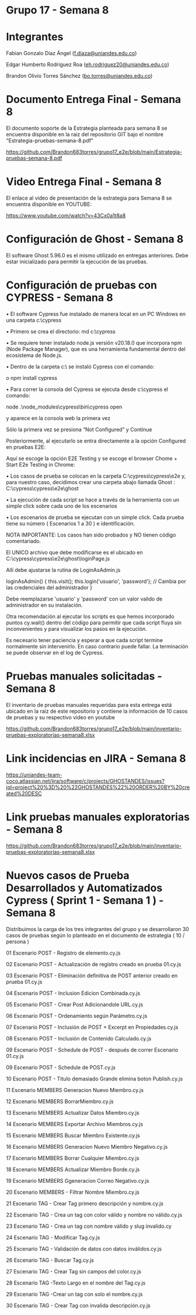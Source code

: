 # Grupo 17 - Semana 8

# Integrantes

Fabian Gonzalo Díaz Ángel (f.diaza@uniandes.edu.co)

Edgar Humberto Rodríguez Roa (eh.rodriguez20@uniandes.edu.co)

Brandon Olivio Torres Sánchez (bo.torres@uniandes.edu.co)

# Documento Entrega Final - Semana 8

El documento soporte de la Estrategia planteada para semana 8 se encuentra disponible en la raiz del repositorio GIT bajo el nombre "Estrategia-pruebas-semana-8.pdf"

https://github.com/Brandon683torres/grupo17_e2e/blob/main/Estrategia-pruebas-semana-8.pdf

# Video Entrega Final - Semana 8

El enlace al video de presentación de la estrategia para Semana 8 se encuentra disponible en YOUTUBE:

https://www.youtube.com/watch?v=43Cx0a1t8a8

# Configuración de Ghost - Semana 8

El software Ghost 5.96.0 es el mismo utilizado en entregas anteriores. Debe estar inicializado para permitir la ejecución de las pruebas.

# Configuración de pruebas con CYPRESS - Semana 8

•	El software Cypress fue instalado de manera local en un PC Windows en una carpeta c:\cypress

•	Primero se crea el directorio: md c:\cypress

•	Se requiere tener instalado node.js versión v20.18.0 que incorpora npm (Node Package Manager), que es una herramienta fundamental dentro del ecosistema de Node.js.

•	Dentro de la carpeta c:\ se instaló Cypress con el comando:

o	npm install cypress

•	Para correr la consola del Cypress se ejecuta desde c:\cypress el comando:

node  .\node_modules\cypress\bin\cypress open    

y aparece en la consola web la primera vez

Sólo la primera vez se presiona “Not Configured” y Continue

Posteriormente, al ejecutarlo se entra directamente a la opción Configured en pruebas E2E:

Aquí se escoge la opción E2E Testing y se escoge el browser Chome + Start E2e Testing in Chrome:

•	Los casos de prueba se colocan en la carpeta C:\cypress\cypress\e2e y, para nuestro caso, decidimos crear una carpeta abajo llamada Ghost : C:\cypress\cypress\e2e\ghost

•	La ejecución de cada script se hace a través de la herramienta con un simple click sobre cada uno de los escenarios

•	Los escenarios de prueba se ejecutan con un simple click. Cada prueba tiene su número ( Escenarios 1 a 30 ) e identificación.

NOTA IMPORTANTE: Los casos han sido probados y NO tienen código comentariado.

El UNICO archivo que debe modificarse es el ubicado en C:\cypress\cypress\e2e\ghost\loginPage.js

Allí debe ajustarse la rutina de LoginAsAdmin.js

  loginAsAdmin() {
    this.visit();
    this.login('usuario', 'password'); // Cambia por las credenciales del administrador
  }

Debe reemplazarse 'usuario' y 'password' con un valor valido de administrador en su instalación.

Otra recomendación al ejecutar los scripts es que hemos incorporado puntos cy.wait() dentro del código para permitir que cada script fluya sin inconvenientes y para visualizar los pasos en la ejecución.

Es necesario tener paciencia y esperar a que cada script termine normalmente sin intervenirlo. En caso contrario puede fallar. La terminación se puede observar en el log de Cypress.

# Pruebas manuales solicitadas - Semana 8
 
El inventario de pruebas manuales requeridas para esta entrega está ubicado en la raiz de este repositorio y contiene la información de 10 casos de pruebas y su respectivo video en youtube

https://github.com/Brandon683torres/grupo17_e2e/blob/main/inventario-pruebas-exploratorias-semana8.xlsx

# Link incidencias en JIRA - Semana 8

https://uniandes-team-coco.atlassian.net/jira/software/c/projects/GHOSTANDES/issues?jql=project%20%3D%20%22GHOSTANDES%22%20ORDER%20BY%20created%20DESC

# Link pruebas manuales exploratorias - Semana 8

https://github.com/Brandon683torres/grupo17_e2e/blob/main/inventario-pruebas-exploratorias-semana8.xlsx

# Nuevos casos de Prueba Desarrollados y Automatizados Cypress ( Sprint 1 - Semana 1 ) - Semana 8

Distribuimos la carga de los tres integrantes del grupo y se desarrollaron 30 casos de pruebas según lo planteado en el documento de estrategia ( 10 / persona )

01 Escenario POST - Registro de elemento.cy.js

02 Escenario POST - Actualización de registro creado en prueba 01.cy.js

03 Escenario POST - Eliminación definitiva de POST anterior creado en prueba 01.cy.js

04 Escenario POST - Inclusion Edicion Combinada.cy.js

05 Escenario POST - Crear Post Adicionandole URL.cy.js

06 Escenario POST - Ordenamiento según Parámetro.cy.js

07 Escenario POST - Inclusión de POST + Excerpt en Propiedades.cy.js

08 Escenario POST - Inclusión de Contenido Calculado.cy.js

09 Escenario POST - Schedule de POST - después de correr Escenario 01.cy.js

09 Escenario POST - Schedule de POST.cy.js

10 Escenario POST - Titulo demasiado Grande elimina boton Publish.cy.js

11 Escenario MEMBERS  Generacion Nuevo Miembro.cy.js

12 Escenario MEMBERS BorrarMiembro.cy.js

13 Escenario MEMBERS Actualizar Datos Miembro.cy.js

14 Escenario MEMBERS  Exportar Archivo Miembros.cy.js

15 Escenario MEMBERS Buscar Miembro Existente.cy.js

16 Escenario MEMBERS Generacion Nuevo Miembro Negativo.cy.js

17 Escenario MEMBERS Borrar Cualquier Miembro.cy.js

18 Escenario MEMBERS  Actualizar Miembro Borde.cy.js

19 Escenario MEMBERS Ggeneracion Correo Negativo.cy.js

20 Escenario MEMBERS - Filtrar Nombre Miembro.cy.js

21 Escenario TAG - Crear Tag primero descripción y nombre.cy.js

22 Escenario TAG - Crea un tag con color válido y nombre no válido.cy.js

23 Escenario TAG - Crea un tag con nombre válido y slug invalido.cy

24 Escenario TAG - Modificar Tag.cy.js

25 Escenario TAG - Validación de datos con datos inválidos.cy.js

26 Escenario TAG - Buscar Tag.cy.js

27 Escenario TAG - Crear Tag sin campos del color.cy.js

28 Escenario TAG -Texto Largo en el nombre del Tag.cy.js

29 Escenario TAG -Crear un tag con solo el nombre.cy.js

30 Escenario TAG - Crear Tag con invalida descripción.cy.js







